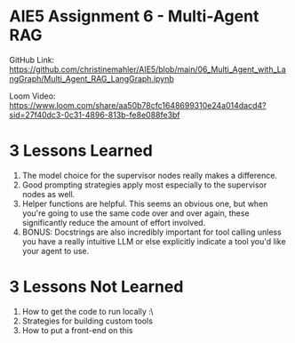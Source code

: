 # AIE5 Assignment 6 - Multi-Agent RAG

GitHub Link: https://github.com/christinemahler/AIE5/blob/main/06_Multi_Agent_with_LangGraph/Multi_Agent_RAG_LangGraph.ipynb

Loom Video: https://www.loom.com/share/aa50b78cfc1648699310e24a014dacd4?sid=27f40dc3-0c31-4896-813b-fe8e088fe3bf

# 3 Lessons Learned

1. The model choice for the supervisor nodes really makes a difference. 
2. Good prompting strategies apply most especially to the supervisor nodes as well.
3. Helper functions are helpful. This seems an obvious one, but when you're going to use the same code over and over again, these significantly reduce the amount of effort involved.
4. BONUS: Docstrings are also incredibly important for tool calling unless you have a really intuitive LLM or else explicitly indicate a tool you'd like your agent to use.

# 3 Lessons Not Learned

1. How to get the code to run locally :\
2. Strategies for building custom tools
3. How to put a front-end on this